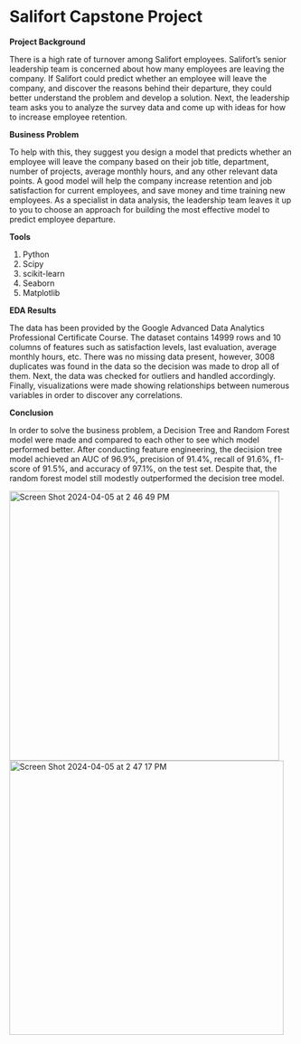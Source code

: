 # Salifort Capstone Project

**Project Background** 

There is a high rate of turnover among Salifort employees. Salifort’s senior leadership team is concerned about how many employees are leaving the company. If Salifort could predict whether an employee will leave the company, and discover the reasons behind their departure, they could better understand the problem and develop a solution. Next, the leadership team asks you to analyze the survey data and come up with ideas for how to increase employee retention. 

**Business Problem**

To help with this, they suggest you design a model that predicts whether an employee will leave the company based on their job title, department, number of projects, average monthly hours, and any other relevant data points. A good model will help the company increase retention and job satisfaction for current employees, and save money and time training new employees. As a specialist in data analysis, the leadership team leaves it up to you to choose an approach for building the most effective model to predict employee departure. 

**Tools**

  1. Python
  2. Scipy
  3. scikit-learn
  4. Seaborn
  5. Matplotlib

**EDA Results** 

The data has been provided by the Google Advanced Data Analytics Professional Certificate Course. The dataset contains 14999 rows and 10 columns of features such as satisfaction levels, last evaluation, average monthly hours, etc. There was no missing data present, however, 3008 duplicates was found in the data so the decision was made to drop all of them. Next, the data was checked for outliers and handled accordingly. Finally, visualizations were made showing relationships between numerous variables in order to discover any correlations.  

**Conclusion** 

In order to solve the business problem, a Decision Tree and Random Forest model were made and compared to each other to see which model performed better. After conducting feature engineering, the decision tree model achieved an AUC of 96.9%, precision of 91.4%, recall of 91.6%, f1-score of 91.5%, and accuracy of 97.1%, on the test set. Despite that, the random forest model still modestly outperformed the decision tree model. 

<img width="477" alt="Screen Shot 2024-04-05 at 2 46 49 PM" src="https://github.com/Natsu1579/Salifort-Capstone-Project/assets/150382759/5e8627e9-7e54-4afd-a86d-d24b4fb0e865">

<img width="485" alt="Screen Shot 2024-04-05 at 2 47 17 PM" src="https://github.com/Natsu1579/Salifort-Capstone-Project/assets/150382759/98fd54cb-c4de-45f6-a09f-43dad2c97117">

